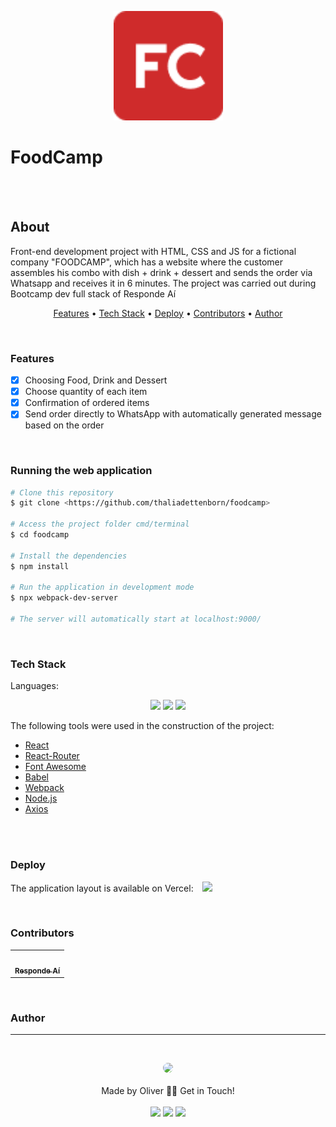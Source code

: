<p align="center">
  <img src="public/img/favicon.png" width="175" alt="Foodcamp" />
</p>

# FoodCamp
<br>
<br>

## About
<p>
    Front-end development project with HTML, CSS and JS for a fictional company "FOODCAMP", which has a website where the customer assembles his combo with dish + drink + dessert and sends the order via Whatsapp and receives it in 6 minutes. The project was carried out during Bootcamp dev full stack of Responde Aí
</p>

<p align="center">
    <a href="#features">Features</a> •
    <a href="#tech">Tech Stack</a> •
    <a href="#deploy">Deploy</a> •
    <a href="#contributors">Contributors</a> •
    <a href="#author">Author</a>
</p>

<br>

### Features
- [x] Choosing Food, Drink and Dessert<br>
- [x] Choose quantity of each item<br>
- [x] Confirmation of ordered items<br>
- [x] Send order directly to WhatsApp with automatically generated message based on the order

<br>


### Running the web application
```bash
# Clone this repository
$ git clone <https://github.com/thaliadettenborn/foodcamp>

# Access the project folder cmd/terminal
$ cd foodcamp

# Install the dependencies
$ npm install

# Run the application in development mode
$ npx webpack-dev-server

# The server will automatically start at localhost:9000/
```
<br>


### Tech Stack
Languages:<br>
<p align="center">
<img src="https://img.shields.io/badge/html5%20-%23E34F26.svg?&style=for-the-badge&logo=html5&logoColor=white"/>
<img src="https://img.shields.io/badge/css3%20-%231572B6.svg?&style=for-the-badge&logo=css3&logoColor=white"/>
<img src="https://img.shields.io/badge/javascript%20-%23323330.svg?&style=for-the-badge&logo=javascript&logoColor=%23F7DF1E"/>
</p>

The following tools were used in the construction of the project:

- [React](https://pt-br.reactjs.org/)<br>
- [React-Router](https://reactrouter.com/)<br>
- [Font Awesome](https://fontawesome.com/)<br>
- [Babel](https://babeljs.io/)<br>
- [Webpack](https://webpack.js.org/)<br>
- [Node.js](https://nodejs.org/en/)<br>
- [Axios](https://github.com/axios/axios)<br>
<br>

<br>

### Deploy

The application layout is available on Vercel:
<a style='margin-left: 10px;' href='https://foodcamp-pi.vercel.app/' target="_blank">
  <img src='https://img.shields.io/badge/vercel%20-%23000000.svg?&style=for-the-badge&logo=vercel&logoColor=white'>
</a>

<br>

### Contributors
<table>
  <tr>
    <td align="center"><a href="https://github.com/responde-ai"><img style="border-radius: 50%;" src="https://avatars3.githubusercontent.com/u/40724166?s=200&v=4" width="100px;" alt=""/><br /><sub><b>Responde Aí</b></sub></a><br />
  </tr>
</table>

<br>

### Author
---
<br>


<p align='center'>
  <img src="https://avatars0.githubusercontent.com/u/70967247?s=460&u=0684339f0717ae41ce18689351f0215fdf270590&v=4" width="100px;" style="border-radius: 50%;"/>
  <br><br>
  Made by Oliver 👋🏽 Get in Touch!<br><br>
  <a href="https://www.linkedin.com/in/oliverdettenborn/"><img src="https://img.shields.io/badge/linkedin-%230077B5.svg?&style=for-the-badge&logo=linkedin&logoColor=white"/></a>
  <a href="mailto:oliver.dettenborn@gmail.com"><img src="https://img.shields.io/badge/gmail-D14836?&style=for-the-badge&logo=gmail&logoColor=white"/></a>
  <a href="https://github.com/oliverdettenborn"><img src="https://img.shields.io/badge/github-%23100000.svg?&style=for-the-badge&logo=github&logoColor=white" /></a>
</p>
